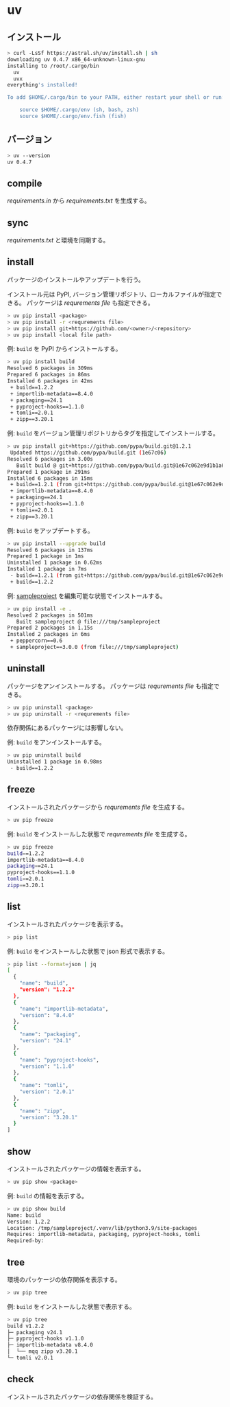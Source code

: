 # uv

## インストール

```sh
> curl -LsSf https://astral.sh/uv/install.sh | sh
downloading uv 0.4.7 x86_64-unknown-linux-gnu
installing to /root/.cargo/bin
  uv
  uvx
everything's installed!

To add $HOME/.cargo/bin to your PATH, either restart your shell or run:

    source $HOME/.cargo/env (sh, bash, zsh)
    source $HOME/.cargo/env.fish (fish)
```

## バージョン

```sh
> uv --version
uv 0.4.7
```

## compile

*requirements.in* から *requirements.txt* を生成する。

## sync

*requirements.txt* と環境を同期する。

## install

パッケージのインストールやアップデートを行う。

インストール元は PyPI, バージョン管理リポジトリ、ローカルファイルが指定できる。
パッケージは *requrements file* も指定できる。

```sh
> uv pip install <package>
> uv pip install -r <requrements file>
> uv pip install git+https://github.com/<owner>/<repository>
> uv pip install <local file path>
```

例: `build` を PyPI からインストールする。

```sh
> uv pip install build
Resolved 6 packages in 309ms
Prepared 6 packages in 86ms
Installed 6 packages in 42ms
 + build==1.2.2
 + importlib-metadata==8.4.0
 + packaging==24.1
 + pyproject-hooks==1.1.0
 + tomli==2.0.1
 + zipp==3.20.1
```

例: `build` をバージョン管理リポジトリからタグを指定してインストールする。

```sh
> uv pip install git+https://github.com/pypa/build.git@1.2.1
 Updated https://github.com/pypa/build.git (1e67c06)
Resolved 6 packages in 3.00s
   Built build @ git+https://github.com/pypa/build.git@1e67c062e9d1b1a6d5ffed621f4b29902bb764e5
Prepared 1 package in 291ms
Installed 6 packages in 15ms
 + build==1.2.1 (from git+https://github.com/pypa/build.git@1e67c062e9d1b1a6d5ffed621f4b29902bb764e5)
 + importlib-metadata==8.4.0
 + packaging==24.1
 + pyproject-hooks==1.1.0
 + tomli==2.0.1
 + zipp==3.20.1
```

例: `build` をアップデートする。

```sh
> uv pip install --upgrade build
Resolved 6 packages in 137ms
Prepared 1 package in 1ms
Uninstalled 1 package in 0.62ms
Installed 1 package in 7ms
 - build==1.2.1 (from git+https://github.com/pypa/build.git@1e67c062e9d1b1a6d5ffed621f4b29902bb764e5)
 + build==1.2.2
```

例: [sampleproject](https://github.com/pypa/sampleproject) を編集可能な状態でインストールする。

```sh
> uv pip install -e .
Resolved 2 packages in 501ms
   Built sampleproject @ file:///tmp/sampleproject
Prepared 2 packages in 1.15s
Installed 2 packages in 6ms
 + peppercorn==0.6
 + sampleproject==3.0.0 (from file:///tmp/sampleproject)
```

## uninstall

パッケージをアンインストールする。
パッケージは *requrements file* も指定できる。

```sh
> uv pip uninstall <package>
> uv pip uninstall -r <requrements file>
```

依存関係にあるパッケージには影響しない。

例: `build` をアンインストールする。

```sh
> uv pip uninstall build
Uninstalled 1 package in 0.98ms
 - build==1.2.2
```

## freeze

インストールされたパッケージから *requrements file* を生成する。

```sh
> uv pip freeze
```

例: `build` をインストールした状態で *requrements file* を生成する。

```sh
> uv pip freeze
build==1.2.2
importlib-metadata==8.4.0
packaging==24.1
pyproject-hooks==1.1.0
tomli==2.0.1
zipp==3.20.1
```

## list

インストールされたパッケージを表示する。

```sh
> pip list
```

例: `build` をインストールした状態で json 形式で表示する。

```sh
> pip list --format=json | jq
[
  {
    "name": "build",
    "version": "1.2.2"
  },
  {
    "name": "importlib-metadata",
    "version": "8.4.0"
  },
  {
    "name": "packaging",
    "version": "24.1"
  },
  {
    "name": "pyproject-hooks",
    "version": "1.1.0"
  },
  {
    "name": "tomli",
    "version": "2.0.1"
  },
  {
    "name": "zipp",
    "version": "3.20.1"
  }
]
```

## show

インストールされたパッケージの情報を表示する。

```sh
> uv pip show <package>
```

例: `build` の情報を表示する。

```sh
> uv pip show build
Name: build
Version: 1.2.2
Location: /tmp/sampleproject/.venv/lib/python3.9/site-packages
Requires: importlib-metadata, packaging, pyproject-hooks, tomli
Required-by:
```

## tree

環境のパッケージの依存関係を表示する。

```sh
> uv pip tree
```

例: `build` をインストールした状態で表示する。

```sh
> uv pip tree
build v1.2.2
├─ packaging v24.1
├─ pyproject-hooks v1.1.0
├─ importlib-metadata v8.4.0
│  └── mqq zipp v3.20.1
└─ tomli v2.0.1
```

## check

インストールされたパッケージの依存関係を検証する。
